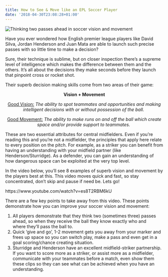 ```yaml
---
title: How to See & Move like an EPL Soccer Player
date: '2018-04-30T23:08:28+01:00'
---
```

![Thinking two passes ahead in soccer vision and movement](/img/blog/thinking-two-passes-ahead-in-soccer-vision-and-movement.png)

<p class="p1" style="text-align: left;">Have you ever wondered how English premier league players like David Silva, Jordan Henderson and Juan Mata are able to launch such precise passes with so little time to make a decision?</p>
<p class="p1"><span class="s1">Sure, their technique is sublime, but on closer inspection there’s a supreme level of intelligence which makes the difference between them and the others. It’s all about the decisions they make seconds before they launch that pinpoint cross or rocket shot.</span></p>
<p class="p1"><span class="s1">Their superb decision making skills come from two areas of their game:</span></p>
<p class="p3" style="text-align: center;"><span class="s1"><b>Vision + Movement</b></span></p>
<p class="p3" style="text-align: center;"><span style="text-decoration: underline;">Good Vision:</span> <em>The ability to spot teammates and opportunities and making intelligent decisions with or without possession of the ball. </em></p>
<p class="p3" style="text-align: center;"><span style="text-decoration: underline;">Good Movement:</span> <em>The ability to make runs on and off the ball which create space and/or provide support to teammates. </em></p>
<p class="p1"><span class="s1">These are two essential attributes for central midfielders. Even if you’re reading this and you’re not a midfielder, the principles that apply here relate to every position on the pitch. For example, as a striker you can benefit from having an understanding with your midfield partner (like Henderson/Sturridge). As a defender, you can gain an understanding of how dangerous space can be exploited at the very top level.</span></p>
<p class="p1"><span class="s1">In the video below, you’ll see 8 examples of superb vision and movement by the players best at this. This video moves quick and fast, so stay concentrated, don’t skip and pause if need be. Lets go!</span></p>
https://www.youtube.com/watch?v=es8T2RBM6kU
<p class="p1"><span class="s1">There are a few key points to take away from this video. These points demonstrate how you can improve your soccer vision and movement:</span></p>

<ol>
 	<li class="p1"><span class="s1"><span class="s1"><span class="s1"><span class="s1"><span class="s1">All players demonstrate that they think two (sometimes three) passes ahead, so when they receive the ball they know exactly who and where they’ll pass the ball to.</span></span></span></span></span></li>
 	<li class="p1">Quick ‘give and go’, 1-2 movement gets you away from your marker and frees up space so you can switch play, make a pass and even get in a goal scoring/chance creating situation.</li>
 	<li class="p1">Sturridge and Henderson have an excellent midfield-striker partnership. If you want to score more as a striker, or assist more as a midfielder, communicate with your teammates before a match, even show them these clips so they can see what can be achieved when you have an understanding.</li>
</ol>
